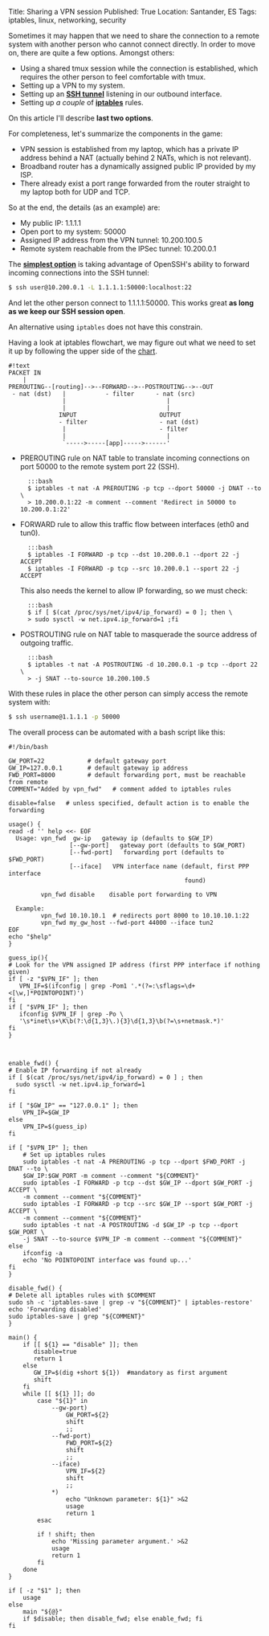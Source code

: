 Title: Sharing a VPN session
Published: True
Location: Santander, ES
Tags: iptables, linux, networking, security

Sometimes it may happen that we need to share the connection to a remote system
with another person who cannot connect directly.
In order to move on, there are quite a few options. Amongst others:

- Using a shared tmux session while the connection is established, which
requires the other person to feel comfortable with tmux.
- Setting up a VPN to my system.
- Setting up an <u>**SSH tunnel**</u> listening in our outbound interface.
- Setting up *a couple* of <u>**iptables**</u> rules.

On this article I'll describe **last two options**.

For completeness, let's summarize the components in the game:

- VPN session is established from my laptop, which has a private IP address
behind a NAT (actually behind 2 NATs, which is not relevant).
- Broadband router has a dynamically assigned public IP provided by my ISP.
- There already exist a port range forwarded from the router straight to my
laptop both for UDP and TCP.

So at the end, the details (as an example) are:

- My public IP: 1.1.1.1
- Open port to my system: 50000
- Assigned IP address from the VPN tunnel: 10.200.100.5
- Remote system reachable from the IPSec tunnel: 10.200.0.1

The <u>**simplest option**</u> is taking advantage of OpenSSH's ability to forward
incoming connections into the SSH tunnel:

```bash
$ ssh user@10.200.0.1 -L 1.1.1.1:50000:localhost:22
```

And let the other person connect to 1.1.1.1:50000.
This works great **as long as we keep our SSH session open**.

An alternative using `iptables` does not have this constrain.

Having a look at iptables flowchart, we may figure out what we need to set it
up by following the upper side of the
[chart](http://www.fclose.com/816/port-forwarding-using-iptables/).

    #!text
    PACKET IN
        |
    PREROUTING--[routing]-->--FORWARD-->--POSTROUTING-->--OUT
     - nat (dst)   |           - filter      - nat (src)
                   |                            |
                   |                            |
                  INPUT                       OUTPUT
                  - filter                    - nat (dst)
                   |                          - filter
                   |                            |
                   `----->-----[app]----->------'


- PREROUTING rule on NAT table to translate incoming connections on port 50000
to the remote system port 22 (SSH).

        :::bash
        $ iptables -t nat -A PREROUTING -p tcp --dport 50000 -j DNAT --to \
        > 10.200.0.1:22 -m comment --comment 'Redirect in 50000 to 10.200.0.1:22'

- FORWARD rule to allow this traffic flow between interfaces (eth0 and tun0).

        :::bash
        $ iptables -I FORWARD -p tcp --dst 10.200.0.1 --dport 22 -j ACCEPT
        $ iptables -I FORWARD -p tcp --src 10.200.0.1 --sport 22 -j ACCEPT

    This also needs the kernel to allow IP forwarding, so we must check:

        :::bash
        $ if [ $(cat /proc/sys/net/ipv4/ip_forward) = 0 ]; then \
        > sudo sysctl -w net.ipv4.ip_forward=1 ;fi

- POSTROUTING rule on NAT table to masquerade the source address of outgoing
traffic.

        :::bash
        $ iptables -t nat -A POSTROUTING -d 10.200.0.1 -p tcp --dport 22 \
        > -j SNAT --to-source 10.200.100.5

With these rules in place the other person can simply access the remote system
with:

```bash
$ ssh username@1.1.1.1 -p 50000
```
The overall process can be automated with a bash script like this:

    #!/bin/bash
    
    GW_PORT=22            # default gateway port
    GW_IP=127.0.0.1       # default gateway ip address
    FWD_PORT=8000         # default forwarding port, must be reachable from remote
    COMMENT="Added by vpn_fwd"   # comment added to iptables rules
    
    disable=false   # unless specified, default action is to enable the forwarding
    
    usage() {
    read -d '' help <<- EOF
      Usage: vpn_fwd  gw-ip   gateway ip (defaults to $GW_IP)
                     [--gw-port]   gateway port (defaults to $GW_PORT)
                     [--fwd-port]   forwarding port (defaults to $FWD_PORT)
                     [--iface]   VPN interface name (default, first PPP interface
                                                     found)
    
             vpn_fwd disable    disable port forwarding to VPN
    
      Example:
             vpn_fwd 10.10.10.1  # redirects port 8000 to 10.10.10.1:22
             vpn_fwd my_gw_host --fwd-port 44000 --iface tun2
    EOF
    echo "$help"
    }
    
    guess_ip(){
    # Look for the VPN assigned IP address (first PPP interface if nothing given)
    if [ -z "$VPN_IF" ]; then
       VPN_IF=$(ifconfig | grep -Pom1 '.*(?=:\sflags=\d+<[\w,]*POINTOPOINT)')
    fi
    if [ "$VPN_IF" ]; then
       ifconfig $VPN_IF | grep -Po \
       '\s*inet\s+\K\b(?:\d{1,3}\.){3}\d{1,3}\b(?=\s+netmask.*)'
    fi
    }
    
    
    
    enable_fwd() {
    # Enable IP forwarding if not already
    if [ $(cat /proc/sys/net/ipv4/ip_forward) = 0 ] ; then
      sudo sysctl -w net.ipv4.ip_forward=1
    fi
    
    if [ "$GW_IP" == "127.0.0.1" ]; then
        VPN_IP=$GW_IP
    else
        VPN_IP=$(guess_ip)
    fi
    
    if [ "$VPN_IP" ]; then
        # Set up iptables rules
        sudo iptables -t nat -A PREROUTING -p tcp --dport $FWD_PORT -j DNAT --to \
        $GW_IP:$GW_PORT -m comment --comment "${COMMENT}"
        sudo iptables -I FORWARD -p tcp --dst $GW_IP --dport $GW_PORT -j ACCEPT \
        -m comment --comment "${COMMENT}"
        sudo iptables -I FORWARD -p tcp --src $GW_IP --sport $GW_PORT -j ACCEPT \
        -m comment --comment "${COMMENT}"
        sudo iptables -t nat -A POSTROUTING -d $GW_IP -p tcp --dport $GW_PORT \
        -j SNAT --to-source $VPN_IP -m comment --comment "${COMMENT}"
    else
        ifconfig -a
        echo 'No POINTOPOINT interface was found up...'
    fi
    }
    
    disable_fwd() {
    # Delete all iptables rules with $COMMENT
    sudo sh -c 'iptables-save | grep -v "${COMMENT}" | iptables-restore'
    echo 'Forwarding disabled'
    sudo iptables-save | grep "${COMMENT}"
    }
    
    main() {
        if [[ ${1} == "disable" ]]; then
           disable=true
           return 1
        else
           GW_IP=$(dig +short ${1})  #mandatory as first argument
           shift
        fi
        while [[ ${1} ]]; do
            case "${1}" in
                --gw-port)
                    GW_PORT=${2}
                    shift
                    ;;
                --fwd-port)
                    FWD_PORT=${2}
                    shift
                    ;;
                --iface)
                    VPN_IF=${2}
                    shift
                    ;;
                *)
                    echo "Unknown parameter: ${1}" >&2
                    usage
                    return 1
            esac
    
            if ! shift; then
                echo 'Missing parameter argument.' >&2
                usage
                return 1
            fi
        done
    }
    
    if [ -z "$1" ]; then
        usage
    else
        main "${@}"
        if $disable; then disable_fwd; else enable_fwd; fi
    fi
